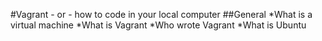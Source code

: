 #Vagrant - or - how to code in your local computer
##General
*What is a virtual machine
*What is  Vagrant
*Who wrote Vagrant
*What is Ubuntu

